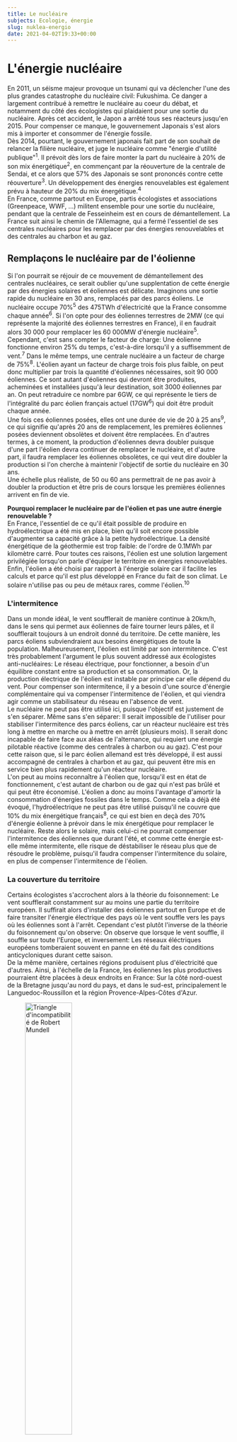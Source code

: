 ```yaml
---
title: Le nucléaire
subjects: Ecologie, énergie
slug: nuklea-energio
date: 2021-04-02T19:33+00:00
---
```

# L'énergie nucléaire

En 2011, un séisme majeur provoque un tsunami qui va déclencher l'une des plus grandes catastrophe du nucléaire civil: Fukushima. Ce danger a largement contribué à remettre le nucléaire au coeur du débat, et notamment du côté des écologistes qui plaidaient pour une sortie du nucléaire. Après cet accident, le Japon a arrêté tous ses réacteurs jusqu'en 2015. Pour compenser ce manque, le gouvernement Japonais s'est alors mis à importer et consommer de l'énergie fossile.\
Dès 2014, pourtant, le gouvernement japonais fait part de son souhait de relancer la filière nucléaire, et juge le nucléaire comme "énergie d'utilité publique"<sup>1</sup>. Il prévoit dès lors de faire monter la part du nucléaire à 20% de son mix énergétique<sup>2</sup>, en commençant par la réouverture de la centrale de Sendai, et ce alors que 57% des Japonais se sont prononcés contre cette réouverture<sup>3</sup>. Un développement des énergies renouvelables est également prévu à hauteur de 20% du mix énergétique.<sup>4</sup>\
En France, comme partout en Europe, partis écologistes et associations (Greenpeace, WWF, ...) militent ensemble pour une sortie du nucléaire, pendant que la centrale de Fesseinheim est en cours de démantellement. La France suit ainsi le chemin de l'Allemagne, qui a fermé l'essentiel de ses centrales nucléaires pour les remplacer par des énergies renouvelables et des centrales au charbon et au gaz.

## Remplaçons le nucléaire par de l'éolienne

Si l'on pourrait se réjouir de ce mouvement de démantellement des centrales nucléaires, ce serait oublier qu'une supplentation de cette énergie par des énergies solaires et éoliennes est délicate. Imaginons une sortie rapide du nucléaire en 30 ans, remplacés par des parcs éoliens. Le nucléaire occupe 70%<sup>5</sup> des 475TWh d'électricité que la France consomme chaque année<sup>6</sup>. Si l'on opte pour des éoliennes terrestres de 2MW (ce qui représente la majorité des éoliennes terrestres en France), il en faudrait alors 30 000 pour remplacer les 60 000MW d'énergie nucléaire<sup>5</sup>. Cependant, c'est sans compter le facteur de charge: Une éolienne fonctionne environ 25% du temps, c'est-à-dire lorsqu'il y a suffisemment de vent.<sup>7</sup> Dans le même temps, une centrale nucléaire a un facteur de charge de 75%<sup>8</sup>. L'éolien ayant un facteur de charge trois fois plus faible, on peut donc multiplier par trois la quantité d'éoliennes nécessaires, soit 90 000 éoliennes. Ce sont autant d'éoliennes qui devront être produites, acheminées et installées jusqu'à leur destination, soit 3000 éoliennes par an. On peut retraduire ce nombre par 6GW, ce qui représente le tiers de l'intégralité du parc éolien français actuel (17GW<sup>6</sup>) qui doit être produit chaque année.\
Une fois ces éoliennes posées, elles ont une durée de vie de 20 à 25 ans<sup>9</sup>, ce qui signifie qu'après 20 ans de remplacement, les premières éoliennes posées deviennent obsolètes et doivent être remplacées. En d'autres termes, à ce moment, la production d'éoliennes devra doubler puisque d'une part l'éolien devra continuer de remplacer le nucléaire, et d'autre part, il faudra remplacer les éoliennes obsolètes, ce qui veut dire doubler la production si l'on cherche à maintenir l'objectif de sortie du nucléaire en 30 ans.\
Une échelle plus réaliste, de 50 ou 60 ans permettrait de ne pas avoir à doubler la production et être pris de cours lorsque les premières éoliennes arrivent en fin de vie.
<p class="aparte"><b>Pourquoi remplacer le nucléaire par de l'éolien et pas une autre énergie renouvelable ?</b> <br />En France, l'essentiel de ce qu'il était possible de produire en hydroélectrique a été mis en place, bien qu'il soit encore possible d'augmenter sa capacité grâce à la petite hydroélectrique. La densité énergétique de la géothermie est trop faible: de l'ordre de 0.1MWh par kilomètre carré. Pour toutes ces raisons, l'éolien est une solution largement privilégiée lorsqu'on parle d'équiper le territoire en énergies renouvelables. Enfin, l'éolien a été choisi par rapport à l'énergie solaire car il facilite les calculs et parce qu'il est plus développé en France du fait de son climat. Le solaire n'utilise pas ou peu de métaux rares, comme l'éolien.<sup>10</sup></p>

### L'intermitence

Dans un monde idéal, le vent soufflerait de manière continue à 20km/h, dans le sens qui permet aux éoliennes de faire tourner leurs pâles, et il soufflerait toujours à un endroit donné du territoire. De cette manière, les parcs éoliens subviendraient aux besoins énergétiques de toute la population. Malheureusement, l'éolien est limité par son intermitence. C'est très probablement l'argument le plus souvent addressé aux écologistes anti-nucléaires: Le réseau électrique, pour fonctionner, a besoin d'un équilibre constant entre sa production et sa consommation. Or, la production électrique de l'éolien est instable par principe car elle dépend du vent. Pour compenser son intermitence, il y a besoin d'une source d'énergie complémentaire qui va compenser l'intermitence de l'éolien, et qui viendra agir comme un stabilisateur du réseau en l'absence de vent.\
Le nucléaire ne peut pas être utilisé ici, puisque l'objectif est justement de s'en séparer. Même sans s'en séparer: Il serait impossible de l'utiliser pour stabiliser l'intermitence des parcs éoliens, car un réacteur nucléaire est très long à mettre en marche ou à mettre en arrêt (plusieurs mois). Il serait donc incapable de faire face aux aléas de l'alternance, qui requiert une énergie pilotable réactive (comme des centrales à charbon ou au gaz).  C'est pour cette raison que, si le parc éolien allemand est très développé, il est aussi accompagné de centrales à charbon et au gaz, qui peuvent être mis en service bien plus rapidement qu'un réacteur nucléaire.\
L'on peut au moins reconnaître à l'éolien que, lorsqu'il est en état de fonctionnement, c'est autant de charbon ou de gaz qui n'est pas brûlé et qui peut être économisé. L'éolien a donc au moins l'avantage d'amortir la consommation d'énergies fossiles dans le temps. Comme cela a déjà été évoqué, l'hydroélectrique ne peut pas être utilisé puisqu'il ne couvre que 10% du mix énergétique français<sup>8</sup>, ce qui est bien en deçà des 70% d'énergie éolienne à prévoir dans le mix énergétique pour remplacer le nucléaire. Reste alors le solaire, mais celui-ci ne pourrait compenser l'intermitence des éoliennes que durant l'été, et comme cette énergie est-elle même intermitente, elle risque de déstabiliser le réseau plus que de résoudre le problème, puisqu'il faudra compenser l'intermitence du solaire, en plus de compenser l'intermitence de l'éolien.

### La couverture du territoire

Certains écologistes s'accrochent alors à la théorie du foisonnement: Le vent soufflerait constamment sur au moins une partie du territoire européen. Il suffirait alors d'installer des éoliennes partout en Europe et de faire transiter l'énergie électrique des pays où le vent souffle vers les pays où les éoliennes sont à l'arrêt. Cependant c'est plutôt l'inverse de la théorie du foisonnement qu'on observe: On observe que lorsque le vent souffle, il souffle sur toute l'Europe, et inversement: Les réseaux éléctriques européens tomberaient souvent en panne en été du fait des conditions anticycloniques durant cette saison.\
De la même manière, certaines régions produisent plus d'électricité que d'autres. Ainsi, à l'échelle de la France, les éoliennes les plus productives pourraient être placées à deux endroits en France: Sur la côté nord-ouest de la Bretagne jusqu'au nord du pays, et dans le sud-est, principalement le Languedoc-Roussillon et la région Provence-Alpes-Côtes d'Azur.
<figure>
    <img src="https://twi-terre.net/images/cartes/2011-ademe-gisement-eolien-france.png"
    alt="Triangle d'incompatibilité de Robert Mundell"
    width="50%" />
    <figcaption>Carte des gisements éoliens en France (Source: ADEME)</figcaption>
</figure>

Bien qu'il ne soit pas nécessaire d'installer des éoliennes exclusivement dans ces zones, en installer dans des zones moins venteuses, cela signifie en installer davantage, et donc revoir notre estimation de 90 000 éoliennes à la hausse. D'un autre côté, 47% du territoire est interdit à l'éolien<sup>11</sup>, si certains s'en émeuvent, il est pourtant totalement compréhensible qu'une partie du territoire ne bénéficie pas d'une couverture en vent suffisante pour une exploitation optimale de l'éolien.

### Le stockage

## Le nucléaire

## Sources

5. [Le nucléaire en chiffres *(EDF)*](https://www.edf.fr/groupe-edf/espaces-dedies/l-energie-de-a-a-z/tout-sur-l-energie/produire-de-l-electricite/le-nucleaire-en-chiffres)
6. [La consommation d'électricité en chiffres *(EDF)*](https://www.edf.fr/groupe-edf/espaces-dedies/l-energie-de-a-a-z/tout-sur-l-energie/le-developpement-durable/la-consommation-d-electricite-en-chiffres)
7. [Wind energy in Europe in 2019 *(Wind Europe)*](https://windeurope.org/wp-content/uploads/files/about-wind/statistics/WindEurope-Annual-Statistics-2019.pdf)
8. [ Bilan énergétique de la France pour 2017 *(Ministère de la Transition écologique et solidaire)*](https://www.statistiques.developpement-durable.gouv.fr/sites/default/files/2019-09/datalab-50-bilan-energetique-de-la-france-pour-2017-fevrier2019.pdf)
9. [Impacts environnementaux de l’éolien français *(ADEME)*](https://www.martinique.ademe.fr/sites/default/files/impacts-environnementaux-eolien-francais-2015.pdf)
10. [Terres rares, énergies renouvelables et stockage d'énergie *(ADEME)*](https://www.ademe.fr/sites/default/files/assets/documents/avis_technique_terres-rares-energies-renouvelables-et-stockage-denergie-2020.pdf)
11. [Communiqué de presse du 22 septembre 2020 *(France Energie Eolien)*](https://fee.asso.fr/wp-content/uploads/2020/09/2020-09-22-cp-fee-observatoireeolien2020-vdef.pdf)